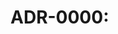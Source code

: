 # ADR-0000: <Title>
Date: YYYY-MM-DD
Status: Proposed | Accepted | Superseded by ADR-XXXX

## Context
<What problem are we solving?>

## Decision 
<What did we choose and why?>

## Consequences
+ <pros>
- <cons>

## Alternatives Considered
<Brief notes>
